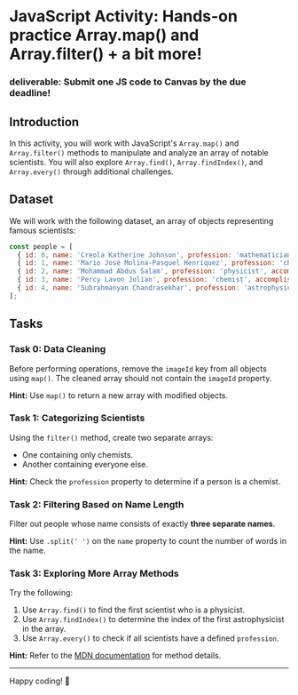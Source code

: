 # JavaScript Activity: Hands-on practice Array.map() and Array.filter() + a bit more!

### deliverable: Submit one JS code to Canvas by the due deadline!

## Introduction
In this activity, you will work with JavaScript's `Array.map()` and `Array.filter()` methods to manipulate and analyze an array of notable scientists. You will also explore `Array.find()`, `Array.findIndex()`, and `Array.every()` through additional challenges.

## Dataset
We will work with the following dataset, an array of objects representing famous scientists:

```javascript
const people = [
  { id: 0, name: 'Creola Katherine Johnson', profession: 'mathematician', accomplishment: 'spaceflight calculations', imageId: 'MK3eW3A' },
  { id: 1, name: 'Mario José Molina-Pasquel Henríquez', profession: 'chemist', accomplishment: 'discovery of Arctic ozone hole', imageId: 'mynHUSa' },
  { id: 2, name: 'Mohammad Abdus Salam', profession: 'physicist', accomplishment: 'electromagnetism theory', imageId: 'bE7W1ji' },
  { id: 3, name: 'Percy Lavon Julian', profession: 'chemist', accomplishment: 'pioneering cortisone drugs, steroids and birth control pills', imageId: 'IOjWm71' },
  { id: 4, name: 'Subrahmanyan Chandrasekhar', profession: 'astrophysicist', accomplishment: 'white dwarf star mass calculations', imageId: 'lrWQx8l' }
];
```

## Tasks

### Task 0: Data Cleaning
Before performing operations, remove the `imageId` key from all objects using `map()`. The cleaned array should not contain the `imageId` property.

**Hint:** Use `map()` to return a new array with modified objects.

### Task 1: Categorizing Scientists
Using the `filter()` method, create two separate arrays:
- One containing only chemists.
- Another containing everyone else.

**Hint:** Check the `profession` property to determine if a person is a chemist.

### Task 2: Filtering Based on Name Length
Filter out people whose name consists of exactly **three separate names**.

**Hint:** Use `.split(' ')` on the `name` property to count the number of words in the name.

### Task 3: Exploring More Array Methods
Try the following:
1. Use `Array.find()` to find the first scientist who is a physicist.
2. Use `Array.findIndex()` to determine the index of the first astrophysicist in the array.
3. Use `Array.every()` to check if all scientists have a defined `profession`.

**Hint:** Refer to the [MDN documentation](https://developer.mozilla.org/en-US/docs/Web/JavaScript/Reference/Global_Objects/Array) for method details.

---

Happy coding! 🚀